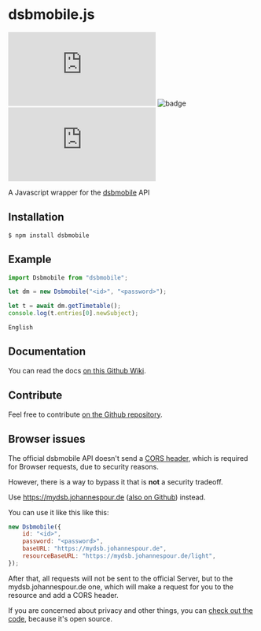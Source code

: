 # dsbmobile.js

![badge](https://img.shields.io/github/license/Tch1b0/dsbmobile.js)
![badge](https://img.shields.io/github/workflow/status/Tch1b0/dsbmobile.js/Test%20Package?label=unit%20tests)
![badge](https://img.shields.io/github/issues/Tch1b0/dsbmobile.js)

A Javascript wrapper for the [dsbmobile](https://dsbmobile.de) API

## Installation

```
$ npm install dsbmobile
```

## Example

```js
import Dsbmobile from "dsbmobile";

let dm = new Dsbmobile("<id>", "<password>");

let t = await dm.getTimetable();
console.log(t.entries[0].newSubject);
```

```
English
```

## Documentation

You can read the docs [on this Github Wiki](https://github.com/Tch1b0/dsbmobile.js/wiki).

## Contribute

Feel free to contribute [on the Github repository](https://github.com/Tch1b0/dsbmobile.js).

## Browser issues

The official dsbmobile API doesn't send a [CORS header](https://en.wikipedia.org/wiki/Cross-origin_resource_sharing), which is required for Browser requests, due to security reasons.

However, there is a way to bypass it that is **not** a security tradeoff.

Use https://mydsb.johannespour.de ([also on Github](https://github.com/Tch1b0/dsb-middleware)) instead.

You can use it like this like this:

```js
new Dsbmobile({
	id: "<id>",
	password: "<password>",
	baseURL: "https://mydsb.johannespour.de",
	resourceBaseURL: "https://mydsb.johannespour.de/light",
});
```

After that, all requests will not be sent to the official Server, but to the mydsb.johannespour.de one, which will make a request for you to the resource and add a CORS header.

If you are concerned about privacy and other things, you can [check out the code](https://github.com/Tch1b0/dsb-middleware), because it's open source.
